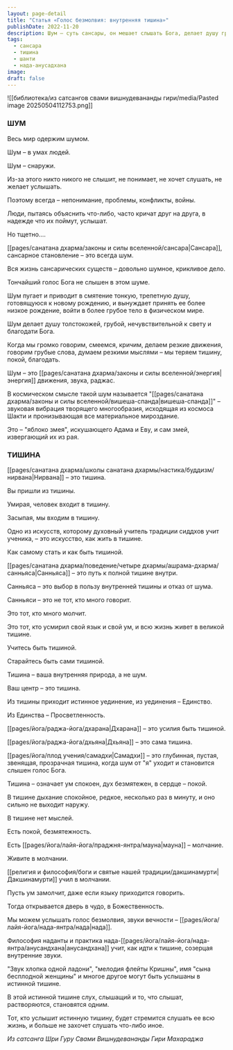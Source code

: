 ```yaml
---
layout: page-detail
title: "Статья «Голос безмолвия: внутренняя тишина»"
publishDate: 2022-11-20
description: Шум – суть сансары, он мешает слышать Бога, делает душу грубой и приводит к конфликтам. Истинная природа человека – тишина, через которую достигаются уединение, единство и просветление. Практика молчания и внутренней тишины открывает доступ к покою, божественности и голосу вечности, растворяя различия между слышащим и слышимым.
tags:
  - сансара
  - тишина
  - шанти
  - нада-анусадхана
image: 
draft: false
---
```

![[библиотека/из сатсангов свами вишнудевананды гири/media/Pasted image 20250504112753.png]]
### ШУМ  

 Весь мир одержим шумом.

 Шум – в умах людей.

 Шум – снаружи.

 Из-за этого никто никого не слышит, не понимает, не хочет слушать, не желает услышать.

 Поэтому всегда – непонимание, проблемы, конфликты, войны. 

 Люди, пытаясь объяснить что-либо, часто кричат друг на друга, в надежде что их поймут, услышат.

 Но тщетно....

  
 [[pages/санатана дхарма/законы и силы вселенной/сансара|Сансара]], сансарное становление – это всегда шум.

 Вся жизнь сансарических существ – довольно шумное, крикливое дело.

 Тончайший голос Бога не слышен в этом шуме.

  
 Шум пугает и приводит в смятение тонкую, трепетную душу, готовящуюся к новому рождению, и вынуждает принять ее более низкое рождение, войти в более грубое тело в физическом мире.

  
 Шум делает душу толстокожей, грубой, нечувствительной к свету и благодати Бога.

  
 Когда мы громко говорим, смеемся, кричим, делаем резкие движения, говорим грубые слова, думаем резкими мыслями – мы теряем тишину, покой, благодать.

  
 Шум – это [[pages/санатана дхарма/законы и силы вселенной/энергия|энергия]] движения, звука, раджас.

 В космическом смысле такой шум называется "[[pages/санатана дхарма/законы и силы вселенной/вишеша-спанда|вишеша-спанда]]" – звуковая вибрация творящего многообразия, исходящая из космоса Шакти и пронизывающая все материальное мироздание.

 Это – "яблоко змея", искушающего Адама и Еву, и сам змей, извергающий их из рая.

###   

### ТИШИНА

 [[pages/санатана дхарма/школы санатана дхармы/настика/буддизм/нирвана|Нирвана]] – это тишина. 

 Вы пришли из тишины.

 Умирая, человек входит в тишину.

 Засыпая, мы входим в тишину.

  
 Одно из искусств, которому духовный учитель традиции сиддхов учит ученика, – это искусство, как жить в тишине. 

 Как самому стать и как быть тишиной.

  
 [[pages/санатана дхарма/поведение/четыре дхармы/ашрама-дхарма/санньяса|Санньяса]] – это путь к полной тишине внутри.

 Санньяса – это выбор в пользу внутренней тишины и отказ от шума.

 Санньяси – это не тот, кто много говорит.

 Это тот, кто много молчит.

 Это тот, кто усмирил свой язык и свой ум, и всю жизнь живет в великой тишине.

  
 Учитесь быть тишиной.

 Старайтесь быть сами тишиной.

 Тишина – ваша внутренняя природа, а не шум.

 Ваш центр – это тишина.

  
 Из тишины приходит истинное уединение, из уединения – Единство.

 Из Единства – Просветленность.

  
 [[pages/йога/раджа-йога/дхарана|Дхарана]] – это усилия быть тишиной.

 [[pages/йога/раджа-йога/дхьяна|Дхьяна]] – это сама тишина.

 [[pages/йога/плод учения/самадхи|Самадхи]] – это глубинная, пустая, звенящая, прозрачная тишина, когда шум от "я" уходит и становится слышен голос Бога.

  
 Тишина – означает ум спокоен, дух безмятежен, в сердце – покой.

 В тишине дыхание спокойное, редкое, несколько раз в минуту, и оно сильно не выходит наружу. 

  
 В тишине нет мыслей.

 Есть покой, безмятежность.

 Есть [[pages/йога/лайя-йога/праджня-янтра/мауна|мауна]] – молчание.

  
 Живите в молчании.

 [[религия и философия/боги и святые нашей традиции/дакшинамурти|Дакшинамурти]] учил в молчании.

 Пусть ум замолчит, даже если языку приходится говорить.

 Тогда открывается дверь в чудо, в Божественность.

 Мы можем услышать голос безмолвия, звуки вечности – [[pages/йога/лайя-йога/нада-янтра/нада|нада]].

  
 Философия наданты и практика нада-[[pages/йога/лайя-йога/нада-янтра/анусандхана|анусандхана]] учит, как идти к тишине, созерцая внутренние звуки.

  
 "Звук хлопка одной ладони", "мелодия флейты Кришны", имя "сына бесплодной женщины" и многое другое могут быть услышаны в истинной тишине.

  
 В этой истинной тишине слух, слышащий и то, что слышат, растворяются, становятся одним.

  
 Тот, кто услышит истинную тишину, будет стремится слушать ее всю жизнь, и больше не захочет слушать что-либо иное.

*Из сатсанга Шри Гуру Свами Вишнудевананды Гири Махараджа*